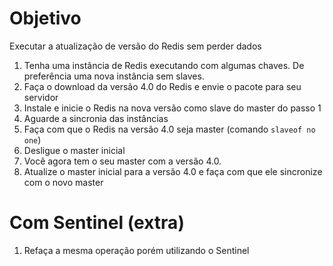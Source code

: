# Objetivo

Executar a atualização de versão do Redis sem perder dados

1. Tenha uma instância de Redis executando com algumas chaves. De preferência uma nova instância sem slaves.
2. Faça o download da versão 4.0 do Redis e envie o pacote para seu servidor
3. Instale e inicie o Redis na nova versão como slave do master do passo 1
4. Aguarde a sincronia das instâncias
5. Faça com que o Redis na versão 4.0 seja master (comando `slaveof no one`)
6. Desligue o master inicial
7. Você agora tem o seu master com a versão 4.0.
8. Atualize o master inicial para a versão 4.0 e faça com que ele sincronize com o novo master

# Com Sentinel (extra)

1. Refaça a mesma operação porém utilizando o Sentinel
